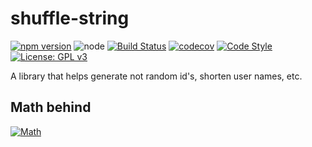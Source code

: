 # shuffle-string

[![npm version](https://badge.fury.io/js/shuffle-string.svg)](https://www.npmjs.com/package/shuffle-string)
![node](https://img.shields.io/node/v/shuffle-string.svg)
[![Build Status](https://travis-ci.com/tetrash/shuffle-string.svg?branch=master)](https://travis-ci.com/tetrash/shuffle-string)
[![codecov](https://codecov.io/gh/tetrash/shuffle-string/branch/master/graph/badge.svg)](https://codecov.io/gh/tetrash/shuffle-string)
[![Code Style](https://badgen.net/badge/code%20style/airbnb/ff5a5f?icon=airbnb)](https://github.com/airbnb/javascript)
[![License: GPL v3](https://img.shields.io/github/license/tetrash/shuffle-string)](https://github.com/tetrash/shuffle-string/blob/master/LICENSE)

A library that helps generate not random id's, shorten user names, etc.

## Math behind

[![Math](https://wikimedia.org/api/rest_v1/media/math/render/svg/c586efd8f25ab17eab5a0d853b4813a88e2cf3e0)](https://en.wikipedia.org/wiki/Combination)
